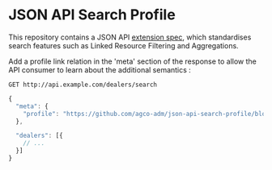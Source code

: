 # JSON API Search Profile

This repository contains a JSON API [extension spec](http://jsonapi.org/extending/),
which standardises search features such as Linked Resource Filtering and Aggregations.

Add a profile link relation in the 'meta' section of the response to allow the API consumer to learn about the additional semantics :
```
GET http://api.example.com/dealers/search
```
``` javascript
{
  "meta": {
    "profile": "https://github.com/agco-adm/json-api-search-profile/blob/master/public/profile.md"
  },

  "dealers": [{
    // ...
  }]
}
```









